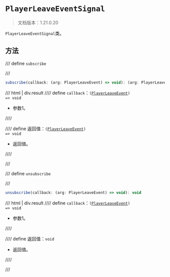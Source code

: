 # `PlayerLeaveEventSignal`

> 文档版本：1.21.0.20

`PlayerLeaveEventSignal`类。

## 方法

/// define
`subscribe`


///

```js
subscribe(callback: (arg: PlayerLeaveEvent) => void): (arg: PlayerLeaveEvent) => void
```

/// html | div.result
//// define
`callback`：<code>(<a href="../playerleaveevent/">PlayerLeaveEvent</a>) =&gt; void</code>

- 参数1。


////

//// define
返回值：<code>(<a href="../playerleaveevent/">PlayerLeaveEvent</a>) =&gt; void</code>

- 返回值。


////

///


/// define
`unsubscribe`


///

```js
unsubscribe(callback: (arg: PlayerLeaveEvent) => void): void
```

/// html | div.result
//// define
`callback`：<code>(<a href="../playerleaveevent/">PlayerLeaveEvent</a>) =&gt; void</code>

- 参数1。


////

//// define
返回值：`void`

- 返回值。


////

///

